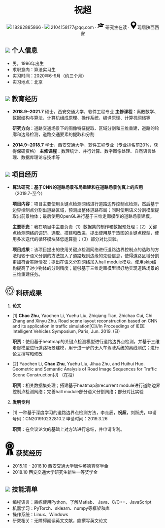  <center>
     <h1>祝超</h1>
     <div>
         <span>
             <img src="assets/phone-solid.svg" width="18px">
             18292885866
         </span>
         ·
         <span>
             <img src="assets/envelope-solid.svg" width="18px">
             2104158177@qq.com
         </span>
         ·
         <span>
             <img src="assets/edu2.png" width="22px">
             研究生在读
         </span>
         ·
         <span>
             <img src="assets/location1.png" width="18px">
             现居陕西西安
         </span>
     </div>
 </center>



 ## <img src="assets/info-circle-solid.svg" width="30px"> 个人信息 

 - 男，1996年出生
 - 求职意向：算法实习生
 - 实习时间：2020年6-9月（约三个月）
 - 实习地点：北京



## <img src="assets/graduation-cap-solid.svg" width="30px"> 教育经历

- **2018.9~2021.7** 硕士，西安交通大学，软件工程专业
  **主修课程**：离散数学、数据结构与算法、计算机组成原理、操作系统、编译原理、计算机网络等

  **研究方向**：道路交通场景下的图像特征提取、区域分割和三维重建，道路的轮廓和边缘检测，道路交通要素的提取和分割

- **2014.9~2018.7** 学士，西安交通大学，软件工程专业（专业排名前20%，获得保研资格）
**主修课程**：数理统计、并行计算、数字图像处理、自然语言处理、数据库理论与技术等



## <img src="assets/project-diagram-solid.svg" width="30px"> 项目经历

- **算法研究：基于CNN的道路场景布局重建和在道路场景仿真上的应用**（2019.7-至今）

  **项目内容**：项目主要使用关键点检测网络进行道路边界控制点检测，然后基于边界控制点分割出道路区域，预测出整体道路布局；同时使用语义分割模型提取出前景物体；最后使用OpenGL进行基于三维走廊模型的道路场景建模。

  **主要职责**：我在项目中主要负责（1）数据集的制作和数据预处理；（2）关键点检测网络的调研、选取、搭建和改进，提出使用基于热图的关键点模型，使用多次迭代的循环模块降低运算量；（3）部分对比实验。

  **项目成果**：该项目提出的使用关键点检测网络进行道路边界控制点的选取的方法相较于语义分割的方法加入了道路规则边缘的先验信息，使得道路区域分割更加符合实际情况；提出在语义分割网络加入hall module模块，使用skip结构提高了对小物体的分割精度；能够基于三维走廊模型很好地实现道路场景的三维重建任务。

  

## <img src="assets/sci.png" width="30px"> 科研成果

1. **论文**

- [1] **Chao Zhu**, Yaochen Li, Yuehu Liu, Zhiqiang Tian, Zhichao Cui, Chi Zhang and Xinyu Zhu. Road scene layout reconstruction based on CNN and its application in traffic simulation[C]//In Proceedings of IEEE Intelligent Vehicles Symposium, Paris, Jun. 2019. (EI)

   **职责**：使用基于heatmap的关键点检测模型进行道路边界点检测，并基于三维走廊模型进行道路场景建模，用于进一步的无人车驾驶系统的离线测试；进行论文撰写和修改

- [2] Yaochen Li, **Chao Zhu**, Yuehu Liu,  Jihua Zhu, and Huihui Huo. Geometric and Semantic Analysis of Road Image Sequences for Traffic Scene Construction[J] （在投）
  
   **职责**：相关数据集处理；搭建基于heatmap和recurrent module进行道路边界控制点检测网络；完善hall module部分语义分割网络；部分对比实验

2. **发明专利**

- [1] 一种基于深度学习的道路边界点检测方法，李垚辰，**祝超**，刘跃虎，申请号码：CN201910232810.2 申请时间：2019.3.26

  **职责**：在会议论文的基础上对方法进行总结，并申请专利。
  
  

## <img src="assets/award.png" width="30px"> 获奖经历

- 2015.10 - 2018.10 西安交通大学唐仲英德育奖学金
- 2018.10 西安交通大学研究生新生一等奖学金




## <img src="assets/tools-solid.svg" width="30px"> 技能清单

- 编程语言：熟练使用Python，了解Matlab、 Java、C/C++、JavaScript
- 机器学习：PyTorch、sklearn、numpy等框架和库
- 操作系统：Linux、Windows
- 研究相关：无障碍阅读英文文献，能撰写英文论文